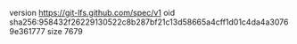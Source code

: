 version https://git-lfs.github.com/spec/v1
oid sha256:958432f26229130522c8b287bf21c13d58665a4cff1d01c4da4a30769e361777
size 7679
